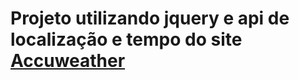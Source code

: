 <h1> Projeto utilizando jquery e api de localização e tempo do site <a href="https://accuweather.com">Accuweather</a></h1>
